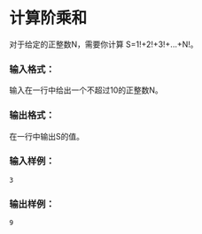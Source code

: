 # 计算阶乘和
对于给定的正整数N，需要你计算 S=1!+2!+3!+...+N!。

### 输入格式：
输入在一行中给出一个不超过10的正整数N。

### 输出格式：
在一行中输出S的值。

### 输入样例：
```
3
```
### 输出样例：
```
9
```